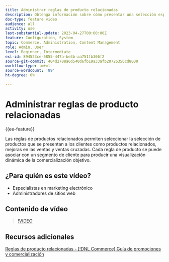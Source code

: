 ```yaml
---
title: Administrar reglas de producto relacionadas
description: Obtenga información sobre cómo presentar una selección específica de productos para almacenar clientes como productos relacionados, ampliaciones de ventas y ventas cruzadas.
doc-type: feature video
audience: all
activity: use
last-substantial-update: 2023-04-27T00:00:00Z
feature: Configuration, System
topic: Commerce, Administration, Content Management
role: Admin, User
level: Beginner, Intermediate
exl-id: 894523ce-5855-447a-be3b-aa751fb366f2
source-git-commit: 404d2708a6d540d6fb19a33afb20726356cd8000
workflow-type: tm+mt
source-wordcount: '89'
ht-degree: 0%

---
```


# Administrar reglas de producto relacionadas

{{ee-feature}}

Las reglas de productos relacionados permiten seleccionar la selección de productos que se presentan a los clientes como productos relacionados, mejoras en las ventas y ventas cruzadas. Cada regla de producto se puede asociar con un segmento de cliente para producir una visualización dinámica de la comercialización objetivo.

## ¿Para quién es este vídeo?

- Especialistas en marketing electrónico
- Administradores de sitios web

## Contenido de vídeo

>[!VIDEO](https://video.tv.adobe.com/v/343837?quality=12&learn=on)

## Recursos adicionales

[Reglas de producto relacionadas - [!DNL Commerce] Guía de promociones y comercialización](https://experienceleague.adobe.com/docs/commerce-admin/marketing/promotions/product-relationships/product-related-rules.html)
